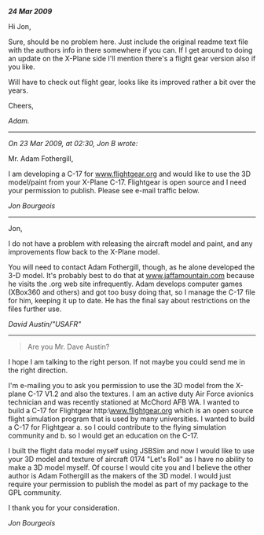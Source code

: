 **_24 Mar 2009_**

Hi Jon,

Sure, should be no problem here. Just include the original readme text file with the authors info in there somewhere if you can.
If I get around to doing an update on the X-Plane side I'll mention there's a flight gear version also if you like.

Will have to check out flight gear, looks like its improved rather a bit over the years.

Cheers,

_Adam._

***

_On 23 Mar 2009, at 02:30, Jon B wrote:_

Mr. Adam Fothergill,

I am developing a C-17 for www.flightgear.org and would like to use the 3D model/paint from your X-Plane C-17.  Flightgear is open source and I need your permission to publish.  Please see e-mail traffic below.

_Jon Bourgeois_

***

Jon,

I do not have a problem with releasing the aircraft model and paint, and any improvements flow back to the X-Plane model. 

You will need to contact Adam Fothergill, though, as he alone developed the 3-D model. It's probably best to do that at www.jaffamountain.com because he visits the .org web site infrequently. Adam develops computer games (XBox360 and others) and got too busy doing that, so I manage the C-17 file for him, keeping it up to date. He has the final say about restrictions on the files further use.

_David Austin/"USAFR"_

***

> Are you Mr. Dave Austin?

I hope I am talking to the right person. If not maybe you could send me in the right direction.

I'm e-mailing you to ask you permission to use the 3D model from the X-plane C-17 V1.2 and also the textures. I am an active duty Air Force avionics technician and was recently stationed at McChord AFB WA. I wanted to build a C-17 for Flightgear http:\\www.flightgear.org which is an open source flight simulation program that is used by many universities. I wanted to build a C-17 for Flightgear a. so I could contribute to the flying simulation community and b. so I would get an education on the C-17.

I built the flight data model myself using JSBSim and now I would like to use your 3D model and texture of aircraft 0174 "Let's Roll" as I have no ability to make a 3D model myself. Of course I would cite you and I believe the other author is Adam Fothergill as the makers of the 3D model. I would just require your permission to publish the model as part of my package to the GPL community.

I thank you for your consideration.

_Jon Bourgeois_
